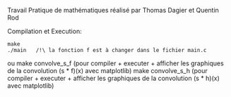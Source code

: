 Travail Pratique de mathématiques réalisé par Thomas Dagier et Quentin Rod

Compilation et Execution:

    make
    ./main   /!\ la fonction f est à changer dans le fichier main.c

ou
    make convolve_s_f   (pour compiler + executer + afficher les graphiques de la convolution (s * f)(x) avec matplotlib)
    make convolve_s_h   (pour compiler + executer + afficher les graphiques de la convolution (s * h)(x) avec matplotlib)